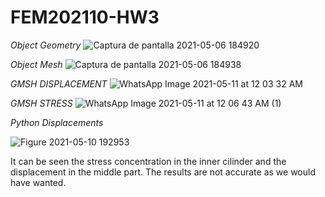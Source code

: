 # FEM202110-HW3
*Object Geometry*
![Captura de pantalla 2021-05-06 184920](https://user-images.githubusercontent.com/69157203/117375045-5179cc80-ae9c-11eb-9bac-ac3a2ff9dbd4.png)

*Object Mesh*
![Captura de pantalla 2021-05-06 184938](https://user-images.githubusercontent.com/69157203/117375049-53439000-ae9c-11eb-9f18-1facb8d475b4.png)

*GMSH DISPLACEMENT*
![WhatsApp Image 2021-05-11 at 12 03 32 AM](https://user-images.githubusercontent.com/69157203/117756680-9d09de80-b1ec-11eb-89b1-3e3a40353630.jpeg)

*GMSH STRESS*
![WhatsApp Image 2021-05-11 at 12 06 43 AM (1)](https://user-images.githubusercontent.com/69157203/117756814-db9f9900-b1ec-11eb-8076-478637d47b81.jpeg)

*Python Displacements*

![Figure 2021-05-10 192953](https://user-images.githubusercontent.com/69157203/117756943-15709f80-b1ed-11eb-9452-a7f6ac639b39.png)


It can be seen the stress concentration in the inner cilinder and the displacement in the middle part. The results are not accurate as we would have wanted.
